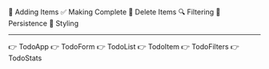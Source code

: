 🔌 Adding Items
✅ Making Complete
🚮 Delete Items
🔍 Filtering
💾 Persistence
🎨 Styling

---

👉 TodoApp
👉 TodoForm
👉 TodoList
👉 TodoItem
👉 TodoFilters
👉 TodoStats
